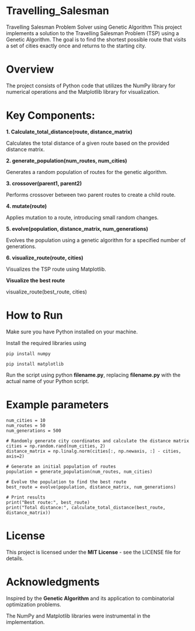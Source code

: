 # Travelling_Salesman
Travelling Salesman Problem Solver using Genetic Algorithm
This project implements a solution to the Travelling Salesman Problem (TSP) using a Genetic Algorithm. The goal is to find the shortest possible route that visits a set of cities exactly once and returns to the starting city.

# Overview
The project consists of Python code that utilizes the NumPy library for numerical operations and the Matplotlib library for visualization.

# Key Components:

**__**1. Calculate_total_distance(route, distance_matrix)**__**

  Calculates the total distance of a given route based on the provided distance matrix.

**__**2. generate_population(num_routes, num_cities)**__**

  Generates a random population of routes for the genetic algorithm.

**__**3. crossover(parent1, parent2)**__**

  Performs crossover between two parent routes to create a child route.

**__**4. mutate(route)**__**

  Applies mutation to a route, introducing small random changes.

**__**5. evolve(population, distance_matrix, num_generations)**__**

  Evolves the population using a genetic algorithm for a specified number of generations.

**__**6. visualize_route(route, cities)**__**

  Visualizes the TSP route using Matplotlib.

  **Visualize the best route**

  visualize_route(best_route, cities)


# How to Run

Make sure you have Python installed on your machine.

Install the required libraries using 
                    
    pip install numpy 
    
    pip install matplotlib

Run the script using python **filename.py**, replacing **filename.py** with the actual name of your Python script.

# Example parameters
    num_cities = 10
    num_routes = 50
    num_generations = 500

    # Randomly generate city coordinates and calculate the distance matrix
    cities = np.random.rand(num_cities, 2)
    distance_matrix = np.linalg.norm(cities[:, np.newaxis, :] - cities, axis=2)

    # Generate an initial population of routes
    population = generate_population(num_routes, num_cities)

    # Evolve the population to find the best route
    best_route = evolve(population, distance_matrix, num_generations)

    # Print results
    print("Best route:", best_route)
    print("Total distance:", calculate_total_distance(best_route, distance_matrix))

# License

This project is licensed under the **MIT License** - see the LICENSE file for details.

# Acknowledgments

Inspired by the **Genetic Algorithm** and its application to combinatorial optimization problems.

The NumPy and Matplotlib libraries were instrumental in the implementation.
